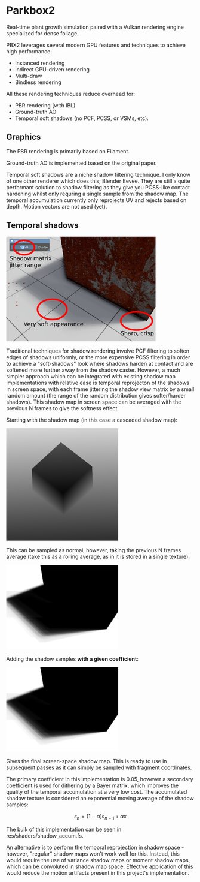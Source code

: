 # Parkbox2

Real-time plant growth simulation paired with a Vulkan rendering engine specialized for dense foliage.

PBX2 leverages several modern GPU features and techniques to achieve high performance:
- Instanced rendering
- Indirect GPU-driven rendering
- Multi-draw
- Bindless rendering

All these rendering techniques reduce overhead for:
- PBR rendering (with IBL)
- Ground-truth AO
- Temporal soft shadows (no PCF, PCSS, or VSMs, etc).

## Graphics

The PBR rendering is primarily based on Filament.

Ground-truth AO is implemented based on the original paper.

Temporal soft shadows are a niche shadow filtering technique. I only know of one other renderer which does this; Blender Eevee.
They are still a quite performant solution to shadow filtering as they give you PCSS-like contact hardening whilst only requring a single sample from the shadow map.
The temporal accumulation currently only reprojects UV and rejects based on depth. Motion vectors are not used (yet).

## Temporal shadows

<img src="res/screen1.png" alt="shadow screenshot" width="400"/>

Traditional techniques for shadow rendering involve PCF filtering to soften edges of shadows uniformly, or the more expensive PCSS filtering in order to achieve a "soft-shadows" look where shadows harden at contact and are softened more further away from the shadow caster. However, a much simpler approach which can be integrated with existing shadow map implementations with relative ease is temporal reprojecton of the shadows in screen space, with each frame jittering the shadow view matrix by a small random amount (the range of the random distribution gives softer/harder shadows). This shadow map in screen space can be averaged with the previous N frames to give the softness effect.

Starting with the shadow map (in this case a cascaded shadow map):

<img src="res/screen2.png" alt="shadow map" width="300"/>

This can be sampled as normal, however, taking the previous N frames average (take this as a rolling average, as in it is stored in a single texture):

<img src="res/screen3.png" alt="previous screen shadows" width="300"/>

Adding the shadow samples **with a given coefficient**:

<img src="res/screen4.png" alt="previous screen shadows" width="300"/>

Gives the final screen-space shadow map. This is ready to use in subsequent passes as it can simply be sampled with fragment coordinates.

The primary coefficient in this implementation is 0.05, however a secondary coefficient is used for dithering by a Bayer matrix, which improves the quality of the temporal accumulation at a very low cost. The accumulated shadow texture is considered an exponential moving average of the shadow samples:

$$
s_n = (1 - \alpha) s_{n-1} + \alpha x
$$

The bulk of this implementation can be seen in res/shaders/shadow_accum.fs.

An alternative is to perform the temporal reprojection in shadow space - however, "regular" shadow maps won't work well for this. Instead, this would require the use of variance shadow maps or moment shadow maps, which can be convoluted in shadow map space. Effective application of this would reduce the motion artifacts present in this project's implementation.
